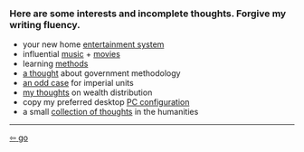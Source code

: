 <link href="../css/styles.css" rel="stylesheet" />

<div class="center">

### Here are some interests and incomplete thoughts. Forgive my writing fluency.
</div>

<div class="center">

- your new home [entertainment system](./tv.md)
- influential [music](./music.md) + [movies](./movies.md)
- learning [methods](./info_consumption.md)
- [a thought](./govt_version_control.md) about government methodology
- [an odd case](./imperial_units.md) for imperial units
- [my thoughts](./wealth_dist.md) on wealth distribution
- copy my preferred desktop [PC configuration](../pc/index.md)
- a small [collection of thoughts](./conv.md) in the humanities

</div>

___

[<span>&#8678;</span> go](../../index.md)

